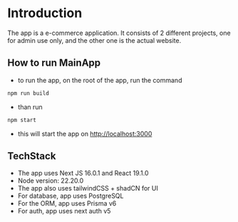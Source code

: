 # Introduction

The app is a e-commerce application. It consists of 2 different projects, one for admin use only, and the other one is the actual website.

## How to run MainApp

- to run the app, on the root of the app, run the command

```sh
npm run build
```

- than run

```sh
npm start
```

- this will start the app on <http://localhost:3000>

## TechStack

- The app uses Next JS 16.0.1 and React 19.1.0
- Node version: 22.20.0
- The app also uses tailwindCSS + shadCN for UI
- For database, app uses PostgreSQL
- For the ORM, app uses Prisma v6
- For auth, app uses next auth v5
